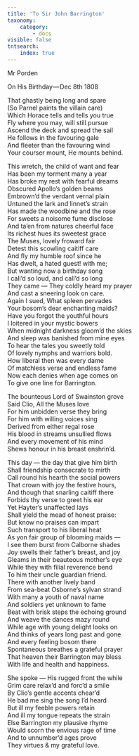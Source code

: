 ```yaml
---
title: 'To Sir John Barrington'
taxonomy:
    category:
        - docs
visible: false
tntsearch:
    index: true
---
```


<div class="author">Mr Porden</div>

<span class="title">On His Birthday — Dec 8th 1808</span>
  
That ghastly being long and spare  
(So Parnel paints the villain care)  
Which Horace tells and tells you true  
Fly where you may, will still pursue  
Ascend the deck and spread the sail  
He follows in the favouring gale  
And fleeter than the favouring wind  
Your courser mount, He mounts behind.  
  
This wretch, the child of want and fear  
Has been my torment many a year  
Has broke my rest with fearful dreams  
Obscured Apollo’s golden beams  
Embrown’d the verdant vernal plain  
Untuned the lark and linnet’s strain  
Has made the woodbine and the rose  
For sweets a noisome fume disclose  
And ta’en from natures cheerful face  
Its richest hues its sweetest grace  
The Muses, lovely froward fair  
Detest this scowling caitiff care  
And fly my humble roof since he  
Has dwelt, a hated guest! with me;  
But wanting now a birthday song  
I call’d so loud, and call’d so long  
They came — They coldly heard my prayer  
And cast a sneering look on care.  
Again I sued, What spleen pervades  
Your bosom’s dear enchanting maids?  
Have you forgot the youthful hours  
I loitered in your mystic bowers  
When midnight darkness gloom’d the skies  
And sleep was banished from mine eyes  
To hear the tales you sweetly told  
Of lovely nymphs and warriors bold.  
How liberal then was every dame  
Of matchless verse and endless fame  
Now each denies when age comes on  
To give one line for Barrington.  
  
The bounteous Lord of Swainston grove  
Said Clio, All the Muses love  
For him unbidden verse they bring  
For him with willing voices sing  
Derived from either regal rose  
His blood in streams unsullied flows  
And every movement of his mind  
Shews honour in his breast enshrin’d.  
  
This day — the day that give him birth  
Shall friendship consecrate to mirth  
Call round his hearth the social powers  
That crown with joy the festive hours,  
And though that snarling caitiff there  
Forbids thy verse to greet his ear  
Yet Hayter’s unaffected lays  
Shall yield the mead of honest praise:  
But know no praises can impart  
Such transport to his liberal heat  
As yon fair group of blooming maids —  
I see them burst from Calborne shades  
Joy swells their father’s breast, and joy  
Gleams in their beauteous mother’s eye  
While they with filial reverence bend  
To him their uncle guardian friend.  
There with another lively band  
From sea-beat Osborne’s sylvan strand  
With many a youth of naval name  
And soldiers yet unknown to fame  
Beat with brisk steps the echoing ground  
And weave the dances mazy round  
While age with young delight looks on  
And thinks of years long past and gone  
And every feeling bosom there  
Spontaneous breathes a grateful prayer  
That heaven their Barrington may bless  
With life and health and happiness.  
  
She spoke — His rugged front the while  
Grim care relax’d and forc’d a smile  
By Clio’s gentle accents chear’d  
He bad me sing the song I’d heard  
But ill my feeble powers retain   
And ill my tongue repeats the strain  
Else Barrington my plausive rhyme  
Would scorn the envious rage of time  
And to unnumber’d ages prove  
They virtues & my grateful love.  